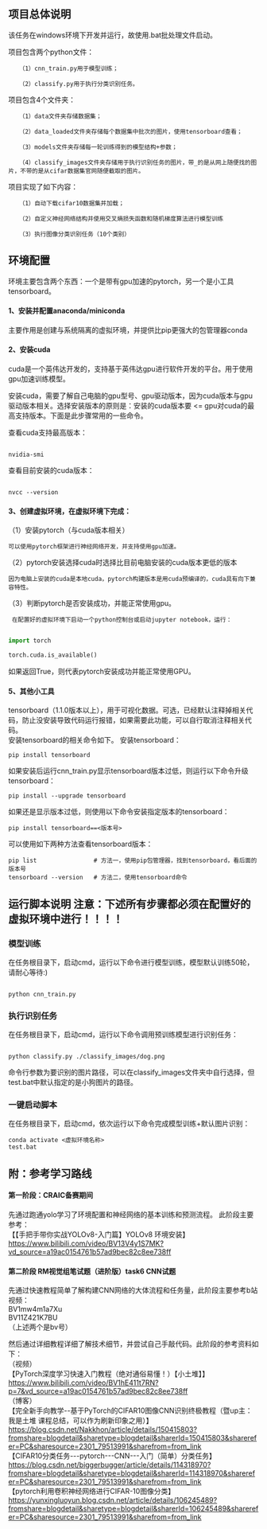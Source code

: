 ## 项目总体说明

   该任务在windows环境下开发并运行，故使用.bat批处理文件启动。

   项目包含两个python文件：

       （1）cnn_train.py用于模型训练；

       （2）classify.py用于执行分类识别任务。

   项目包含4个文件夹：

       （1）data文件夹存储数据集；

       （2）data_loaded文件夹存储每个数据集中批次的图片，使用tensorboard查看；

       （3）models文件夹存储每一轮训练得到的模型结构+参数；

       （4）classify_images文件夹存储用于执行识别任务的图片，带_的是从网上随便找的图片，不带的是从cifar数据集官网随便截取的图片。

   项目实现了如下内容：

       （1）自动下载cifar10数据集并加载；

       （2）自定义神经网络结构并使用交叉熵损失函数和随机梯度算法进行模型训练

       （3）执行图像分类识别任务（10个类别）



## 环境配置

  环境主要包含两个东西：一个是带有gpu加速的pytorch，另一个是小工具tensorboard。

#### 1、安装并配置anaconda/miniconda   

   主要作用是创建与系统隔离的虚拟环境，并提供比pip更强大的包管理器conda

#### 2、安装cuda                                      

   cuda是一个英伟达开发的，支持基于英伟达gpu进行软件开发的平台。用于使用gpu加速训练模型。

   安装cuda，需要了解自己电脑的gpu型号、gpu驱动版本，因为cuda版本与gpu驱动版本相关。选择安装版本的原则是：安装的cuda版本要 <= gpu对cuda的最高支持版本。下面是此步骤常用的一些命令。

   查看cuda支持最高版本：

```

nvidia-smi

```

   查看目前安装的cuda版本：

```

nvcc --version

```

#### 3、创建虚拟环境，在虚拟环境下完成：

（1）安装pytorch（与cuda版本相关） 

	可以使用pytorch框架进行神经网络开发，并支持使用gpu加速。

（2）pytorch安装选择cuda时选择比目前电脑安装的cuda版本更低的版本   

 	因为电脑上安装的cuda是本地cuda，pytorch构建版本是用cuda预编译的，cuda具有向下兼容特性。

（3）判断pytorch是否安装成功，并能正常使用gpu。

	 在配置好的虚拟环境下启动一个python控制台或启动jupyter notebook，运行：

```python

import torch

torch.cuda.is_available()

```
如果返回True，则代表pytorch安装成功并能正常使用GPU。

#### 5、其他小工具

tensorboard（1.1.0版本以上），用于可视化数据。可选，已经默认注释掉相关代码，防止没安装导致代码运行报错，如果需要此功能，可以自行取消注释相关代码。  
安装tensorboard的相关命令如下。
安装tensorboard：
```
pip install tensorboard
```
如果安装后运行cnn_train.py显示tensorboard版本过低，则运行以下命令升级tensorboard：
```
pip install --upgrade tensorboard
```
如果还是显示版本过低，则使用以下命令安装指定版本的tensorboard：
```
pip install tensorboard==<版本号>
```
可以使用如下两种方法查看tensorboard版本：
```
pip list				# 方法一，使用pip包管理器，找到tensorboard，看后面的版本号
tensorboard --version	# 方法二，使用tensorboard命令
```


## 运行脚本说明      注意：下述所有步骤都必须在配置好的虚拟环境中进行！！！！

  

### 模型训练  

   在任务根目录下，启动cmd，运行以下命令进行模型训练，模型默认训练50轮，请耐心等待:)

```

python cnn_train.py

```



### 执行识别任务

   在任务根目录下，启动cmd，运行以下命令调用预训练模型进行识别任务：

```

python classify.py ./classify_images/dog.png

```

   命令行参数为要识别的图片路径，可以在classify_images文件夹中自行选择，但test.bat中默认指定的是小狗图片的路径。

   

### 一键启动脚本

   在任务根目录下，启动cmd，依次运行以下命令完成模型训练+默认图片识别：

```
conda activate <虚拟环境名称>
test.bat

```

## 附：参考学习路线

#### 第一阶段：CRAIC备赛期间
先通过跑通yolo学习了环境配置和神经网络的基本训练和预测流程。
此阶段主要参考：  
【【手把手带你实战YOLOv8-入门篇】YOLOv8 环境安装】https://www.bilibili.com/video/BV13V4y1S7MK?vd_source=a19ac0154761b57ad9bec82c8ee738ff

#### 第二阶段 RM视觉组笔试题（进阶版）task6 CNN试题
先通过快速教程简单了解构建CNN网络的大体流程和任务量，此阶段主要参考b站视频：  
BV1mw4m1a7Xu  
BV11Z421K7BU  
（上述两个是bv号）

然后通过详细教程详细了解技术细节，并尝试自己手敲代码。此阶段的参考资料如下：  
（视频）  
【PyTorch深度学习快速入门教程（绝对通俗易懂！）【小土堆】】https://www.bilibili.com/video/BV1hE411t7RN?p=7&vd_source=a19ac0154761b57ad9bec82c8ee738ff  
（博客）  
【完全新手向教学--基于PyTorch的CIFAR10图像CNN识别终极教程（暨up主：我是土堆 课程总结，可以作为刷新印象之用）】
https://blog.csdn.net/Nakkhon/article/details/150415803?fromshare=blogdetail&sharetype=blogdetail&sharerId=150415803&sharerefer=PC&sharesource=2301_79513991&sharefrom=from_link  
【CIFAR10分类任务---pytorch---CNN---入门（简单）分类任务】
https://blog.csdn.net/biggerbugger/article/details/114318970?fromshare=blogdetail&sharetype=blogdetail&sharerId=114318970&sharerefer=PC&sharesource=2301_79513991&sharefrom=from_link  
【pytorch利用卷积神经网络进行CIFAR-10图像分类】
https://yunxingluoyun.blog.csdn.net/article/details/106245489?fromshare=blogdetail&sharetype=blogdetail&sharerId=106245489&sharerefer=PC&sharesource=2301_79513991&sharefrom=from_link



